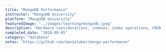 ```yaml
---
title: "MongoDB Performance"
instructor: "MongoDB University"
platform: "MongoDB University"
featuredImage: "../images/learning/mongodb.jpeg"
description: "Hardware considerations, indexes, index operations, CRUD optimization, clusters."
completed_date: "2018-08-05"
category: "database"
notes: "https://github.com/danielabar/mongo-performance"
---
```


